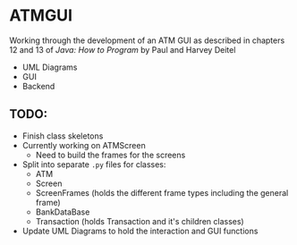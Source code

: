 # ATMGUI

Working through the development of an ATM GUI as described in chapters 12 and 13 of *Java: How to Program* by Paul and Harvey Deitel

- UML Diagrams
- GUI
- Backend

## TODO:
- Finish class skeletons
- Currently working on ATMScreen
	- Need to build the frames for the screens
- Split into separate `.py` files for classes:
	- ATM
	- Screen
	- ScreenFrames (holds the different frame types including the general frame)
	- BankDataBase
	- Transaction (holds Transaction and it's children classes)
- Update UML Diagrams to hold the interaction and GUI functions